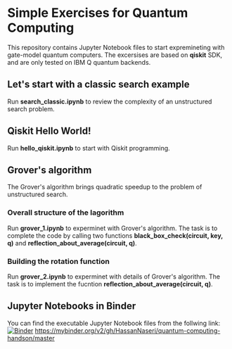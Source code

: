 
# Simple Exercises for Quantum Computing
This repository contains Jupyter Notebook files to start expremineting with gate-model quantum computers. The excersises are based on **qiskit** SDK, and are only tested on IBM Q quantum backends.

## Let's start with a classic search example
Run **search_classic.ipynb** to review the complexity of an unstructured search problem.

## Qiskit Hello World!
Run **hello_qiskit.ipynb** to start with Qiskit programming.

## Grover's algorithm 
The Grover's algorithm brings quadratic speedup to the problem of unstructured search.

### Overall structure of the lagorithm
Run **grover_1.ipynb** to experminet with Grover's algorithm. The task is to complete the code by calling two functions **black_box_check(circuit, key, q)** and **reflection_about_average(circuit, q)**.

### Building the rotation function
Run **grover_2.ipynb** to experminet with details of Grover's algorithm. The task is to implement the fucntion **reflection_about_average(circuit, q)**.

## Jupyter Notebooks in Binder 
You can find the executable Jupyter Notebook files from the follwing link: [![Binder](https://mybinder.org/badge.svg)](https://mybinder.org/v2/gh/HassanNaseri/quantum-computing-handson/master)
https://mybinder.org/v2/gh/HassanNaseri/quantum-computing-handson/master



